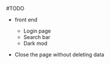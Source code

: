 #TODO

* front end
    * Login page
    * Search bar
    * Dark mod

* Close the page without deleting data